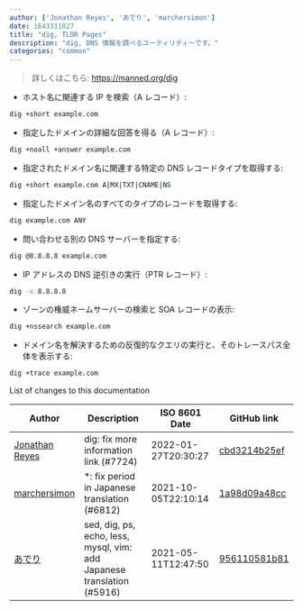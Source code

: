 ```yaml
---
author: ['Jonathan Reyes', 'あでり', 'marchersimon']
date: 1643311827
title: "dig, TLDR Pages"
description: "dig, DNS 情報を調べるユーティリティーです。"
categories: "common"
---
```

> 詳しくはこちら: <https://manned.org/dig>

- ホスト名に関連する IP を検索（A レコード）:

```bash
dig +short example.com
```

- 指定したドメインの詳細な回答を得る（A レコード）:

```bash
dig +noall +answer example.com
```

- 指定されたドメイン名に関連する特定の DNS レコードタイプを取得する:

```bash
dig +short example.com A|MX|TXT|CNAME|NS
```

- 指定したドメイン名のすべてのタイプのレコードを取得する:

```bash
dig example.com ANY
```

- 問い合わせる別の DNS サーバーを指定する:

```bash
dig @8.8.8.8 example.com
```

- IP アドレスの DNS 逆引きの実行（PTR レコード）:

```bash
dig -x 8.8.8.8
```

- ゾーンの権威ネームサーバーの検索と SOA レコードの表示:

```bash
dig +nssearch example.com
```

- ドメイン名を解決するための反復的なクエリの実行と、そのトレースパス全体を表示する:

```bash
dig +trace example.com
```
List of changes to this documentation


Author | Description | ISO 8601 Date | GitHub link
------|-----|-----|-----
[Jonathan Reyes](mailto:jreyes33@users.noreply.github.com) | dig: fix more information link (#7724) | 2022-01-27T20:30:27 | [cbd3214b25ef](https://github.com/tldr-pages/tldr/commit/cbd3214b25ef91e2590438cc9669c02f28720ce8)
[marchersimon](mailto:50295997+marchersimon@users.noreply.github.com) | *: fix period in Japanese translation (#6812) | 2021-10-05T22:10:14 | [1a98d09a48cc](https://github.com/tldr-pages/tldr/commit/1a98d09a48ccebe878f44c0afe6f0f89e1ac3518)
[あでり](mailto:61904065+shu-pf@users.noreply.github.com) | sed, dig, ps, echo, less, mysql, vim: add Japanese translation (#5916) | 2021-05-11T12:47:50 | [956110581b81](https://github.com/tldr-pages/tldr/commit/956110581b81e8b5813fc05fb72ddc1507b0f94d)

